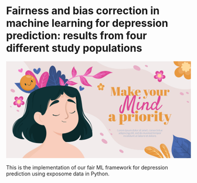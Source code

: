 # Fairness and bias correction in machine learning for depression prediction: results from four different study populations 
<img src="imgs/banner.jpg" >

This is the implementation of our fair ML framework for depression prediction using exposome data in Python.
